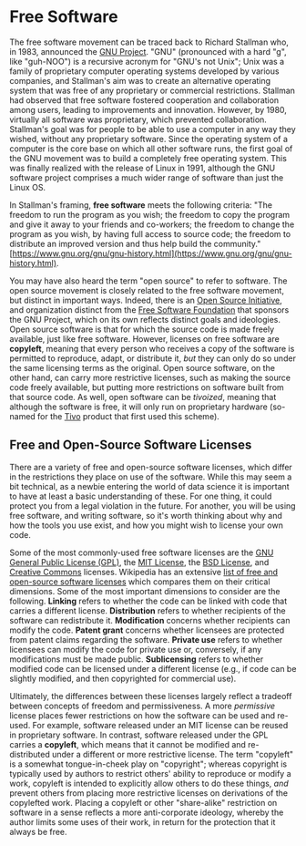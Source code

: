 # Free Software

The free software movement can be traced back to Richard Stallman who, in 1983, announced the [GNU Project](https://www.gnu.org/). "GNU" (pronounced with a hard "g", like "guh-NOO") is a recursive acronym for "GNU's not Unix"; Unix was a family of proprietary computer operating systems developed by various companies, and Stallman's aim was to create an alternative operating system that was free of any proprietary or commercial restrictions. Stallman had observed that free software fostered cooperation and collaboration among users, leading to improvements and innovation. However, by 1980, virtually all software was proprietary, which prevented collaboration. Stallman's goal was for people to be able to use a computer in any way they wished, without any proprietary software. Since the operating system of a computer is the core base on which all other software runs, the first goal of the GNU movement was to build a completely free operating system. This was finally realized with the release of Linux in 1991, although the GNU software project comprises a much wider range of software than just the Linux OS.

In Stallman's framing, **free software** meets the following criteria: "The freedom to run the program as you wish; the freedom to copy the program and give it away to your friends and co-workers; the freedom to change the program as you wish, by having full access to source code; the freedom to distribute an improved version and thus help build the community." [https://www.gnu.org/gnu/gnu-history.html](https://www.gnu.org/gnu/gnu-history.html).

You may have also heard the term "open source" to refer to software. The open source movement is closely related to the free software movement, but distinct in important ways. Indeed, there is an [Open Source Initiative](https://opensource.org/), and organization distinct from the [Free Software Foundation](https://www.fsf.org/) that sponsors the GNU Project, which on its own reflects distinct goals and ideologies. Open source software is that for which the source code is made freely available, just like free software. However, licenses on free software are **copyleft**, meaning that every person who receives a copy of the software is permitted to reproduce, adapt, or distribute it, *but* they can only do so under the same licensing terms as the original. Open source software, on the other hand, can carry more restrictive licenses, such as making the source code freely available, but putting more restrictions on software built from that source code. As well, open software can be *tivoized*, meaning that although the software is free, it will only run on proprietary hardware (so-named for the [Tivo](https://en.wikipedia.org/wiki/TiVo) product that first used this scheme).

## Free and Open-Source Software Licenses

There are a variety of free and open-source software licenses, which differ in the restrictions they place on use of the software. While this may seem a bit technical, as a newbie entering the world of data science it is important to have at least a basic understanding of these. For one thing, it could protect you from a legal violation in the future. For another, you will be using free software, and writing software, so it's worth thinking about why and how the tools you use exist, and how you might wish to license your own code.

Some of the most commonly-used free software licenses are the [GNU General Public License (GPL)](https://www.gnu.org/licenses/licenses.html), the [MIT License](https://opensource.org/licenses/MIT), the [BSD License](https://opensource.org/licenses/BSD-3-Clause), and [Creative Commons](https://creativecommons.org/) licenses. Wikipedia has an extensive [list of free and open-source software licenses](https://en.wikipedia.org/wiki/Comparison_of_free_and_open-source_software_licences) which compares them on their critical dimensions. Some of the most important dimensions to consider are the following. **Linking** refers to whether the code can be linked with code that carries a different license. **Distribution** refers to whether recipients of the software can redistribute it. **Modification** concerns whether recipients can modify the code. **Patent grant** concerns whether licensees are protected from patent claims regarding the software. **Private use** refers to whether licensees can modify the code for private use or, conversely, if any modifications must be made public. **Sublicensing** refers to whether modified code can be licensed under a different license (e.g., if code can be slightly modified, and then copyrighted for commercial use).

Ultimately, the differences between these licenses largely reflect a tradeoff between concepts of freedom and permissiveness. A more *permissive* license places fewer restrictions on how the software can be used and re-used. For example, software released under an MIT license can be reused in proprietary software. In contrast, software released under the GPL carries a **copyleft**, which means that it cannot be modified and re-distributed under a different or more restrictive license. The term "copyleft" is a somewhat tongue-in-cheek play on "copyright"; whereas copyright is typically used by authors to restrict others' ability to reproduce or modify a work, copyleft is intended to explicitly allow others to do these things, *and* prevent others from placing more restrictive licenses on derivations of the copylefted work. Placing a copyleft or other "share-alike" restriction on software in a sense reflects a more anti-corporate ideology, whereby the author limits some uses of their work, in return for the protection that it always be free.
